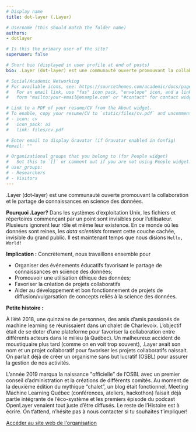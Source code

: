 ```yaml
---
# Display name
title: dot-layer (.Layer)

# Username (this should match the folder name)
authors:
- dotlayer

# Is this the primary user of the site?
superuser: false

# Short bio (displayed in user profile at end of posts)
bio: .Layer (dot-layer) est une communauté ouverte promouvant la collaboration et le partage de connaissances en science des données.

# Social/Academic Networking
# For available icons, see: https://sourcethemes.com/academic/docs/page-builder/#icons
#   For an email link, use "fas" icon pack, "envelope" icon, and a link in the
#   form "mailto:your-email@example.com" or "#contact" for contact widget.

# Link to a PDF of your resume/CV from the About widget.
# To enable, copy your resume/CV to `static/files/cv.pdf` and uncomment the lines below.
# - icon: cv
#   icon_pack: ai
#   link: files/cv.pdf

# Enter email to display Gravatar (if Gravatar enabled in Config)
#email: ""

# Organizational groups that you belong to (for People widget)
#   Set this to `[]` or comment out if you are not using People widget.
# user_groups:
# - Researchers
# - Visitors
---
```


.Layer (dot-layer) est une communauté ouverte promouvant la collaboration et le partage de connaissances en science des données.

**Pourquoi .Layer?** Dans les systèmes d’exploitation Unix, les fichiers et répertoires commençant par un point sont invisibles pour l’utilisateur. Plusieurs
ignorent leur rôle et même leur existence. En ce monde où les données sont reines, les *data scientists* forment cette couche cachée, invisible du grand
public. Il est maintenant temps que nous disions `Hello, World!`

**Implication :** Concrètement, nous travaillons ensemble pour

- Organiser des événements éducatifs favorisant le partage de connaissances en science des données;
- Promouvoir une utilisation éthique des données;
- Favoriser la création de projets collaboratifs
- Aider au développement et bon fonctionnement de projets de diffusion/vulgarsation de concepts reliés à la science des données.

**Petite histoire :**

À l’été 2018, une quinzaine de personnes, des amis d’amis passionés de machine learning se réunissaient dans un chalet de Charlevoix. L’objectif était de se
doter d’une plateforme pour favoriser la collaboration entre différents acteurs dans le milieu (à Québec). Un malheureux accident de moustiquaire plus tard
(comme on en voit trop souvent), .Layer avait son nom et un projet collaboratif pour favoriser les projets collaboratifs naissait. On parlait déjà de créer un
organisme sans but lucratif (OSBL) pour assurer la gestion de nos activités.

L’année 2019 marqua la naissance "officielle” de l’OSBL avec un premier conseil d’administration et la créations de différents comités. Au moment de la
deuxième édition du mythique “chalet”, un blog était fonctionnel, Meeting Machine Learning Québec (conférences, ateliers, hackothon) faisait déjà partie
intégrante de l’éco-système et les premiers épisode du podcast OpenLayer venaient tout juste d’être diffusés. Le reste de l’Histoire est à écrire. On t’attend,
n’hésite pas à nous contacter si tu souhaites t’impliquer!

[Accéder au site web de l'organisation <i class="fas fa-external-link-alt"></i>](https://www.dotlayer.org/fr)
